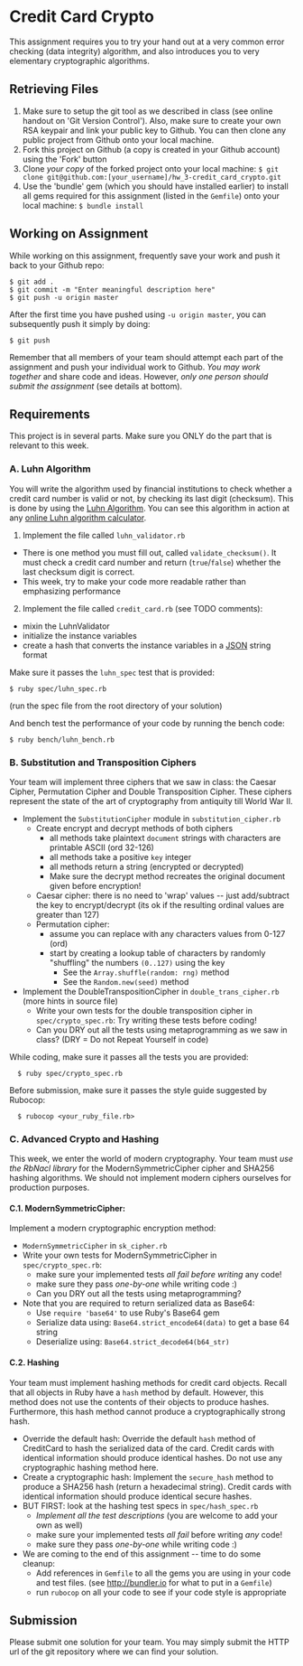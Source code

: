 # Credit Card Crypto

This assignment requires you to try your hand out at a very common error checking (data integrity) algorithm, and also introduces you to very elementary cryptographic algorithms.

## Retrieving Files
1. Make sure to setup the git tool as we described in class (see online handout on 'Git Version Control'). Also, make sure to create your own RSA keypair and link your public key to Github. You can then clone any public project from Github onto your local machine.
2. Fork this project on Github (a copy is created in your Github account) using the 'Fork' button
3. Clone *your copy* of the forked project onto your local machine:
`$ git clone git@github.com:[your_username]/hw_3-credit_card_crypto.git`
4. Use the 'bundle' gem (which you should have installed earlier) to install all gems required for this assignment (listed in the `Gemfile`) onto your local machine: `$ bundle install`

## Working on Assignment
While working on this assignment, frequently save your work and push it back to your Github repo:

    $ git add .
    $ git commit -m "Enter meaningful description here"
    $ git push -u origin master

After the first time you have pushed using `-u origin master`, you can subsequently push it simply by doing:

    $ git push

Remember that all members of your team should attempt each part of the assignment and push your individual work to Github. *You may work together* and share code and ideas. However, *only one person should submit the assignment* (see details at bottom).

## Requirements

This project is in several parts. Make sure you ONLY do the part that is relevant to this week.

### A. Luhn Algorithm
You will write the algorithm used by financial institutions to check whether a credit card number is valid or not, by checking its last digit (checksum). This is done by using the [Luhn Algorithm](http://en.wikipedia.org/wiki/Luhn_algorithm). You can see this algorithm in action at any [online Luhn algorithm calculator](http://planetcalc.com/2464/).

1. Implement the file called `luhn_validator.rb`
  - There is one method you must fill out, called `validate_checksum()`. It must check a credit card number and return (`true`/`false`) whether the last checksum digit is correct.
  - This week, try to make your code more readable rather than emphasizing performance
2. Implement the file called `credit_card.rb` (see TODO comments):
  - mixin the LuhnValidator
  - initialize the instance variables
  - create a hash that converts the instance variables in a [JSON](http://en.wikipedia.org/wiki/JSON) string format

Make sure it passes the `luhn_spec` test that is provided:

    $ ruby spec/luhn_spec.rb

(run the spec file from the root directory of your solution)

And bench test the performance of your code by running the bench code:

    $ ruby bench/luhn_bench.rb

### B. Substitution and Transposition Ciphers
Your team will implement three ciphers that we saw in class: the Caesar Cipher, Permutation Cipher and Double Transposition Cipher. These ciphers represent the state of the art of cryptography from antiquity till World War II.

- Implement the `SubstitutionCipher` module in `substitution_cipher.rb`
  - Create encrypt and decrypt methods of both ciphers
    - all methods take plaintext `document` strings with characters are printable ASCII (ord 32-126)
    - all methods take a positive `key` integer
    - all methods return a string (encrypted or decrypted)
    - Make sure the decrypt method recreates the original document given before encryption!
  - Caesar cipher: there is no need to 'wrap' values -- just add/subtract the key to encrypt/decrypt (its ok if the resulting ordinal values are greater than 127)
  - Permutation cipher:
    - assume you can replace with any characters values from 0-127 (ord)
    - start by creating a lookup table of characters by randomly "shuffling" the numbers `(0..127)` using the key
      - See the `Array.shuffle(random: rng)` method
      - See the `Random.new(seed)` method
- Implement the DoubleTranspositionCipher in `double_trans_cipher.rb` (more hints in source file)
  - Write your own tests for the double transposition cipher in `spec/crypto_spec.rb`:  Try writing these tests before coding!
  - Can you DRY out all the tests using metaprogramming as we saw in class? (DRY = Do not Repeat Yourself in code)

While coding, make sure it passes all the tests you are provided:

      $ ruby spec/crypto_spec.rb

Before submission, make sure it passes the style guide suggested by Rubocop:

      $ rubocop <your_ruby_file.rb>

### C. Advanced Crypto and Hashing
This week, we enter the world of modern cryptography. Your team must *use the RbNacl library* for the ModernSymmetricCipher cipher and SHA256 hashing algorithms. We should not implement modern ciphers ourselves for production purposes.

#### C.1. ModernSymmetricCipher:
Implement a modern cryptographic encryption method:
- `ModernSymmetricCipher` in `sk_cipher.rb`
- Write your own tests for ModernSymmetricCipher in `spec/crypto_spec.rb`:
  - make sure your implemented tests *all fail before writing* any code!
  - make sure they pass *one-by-one* while writing code :)
  - Can you DRY out all the tests using metaprogramming?
- Note that you are required to return serialized data as Base64:
  - Use `require 'base64'` to use Ruby's Base64 gem
  - Serialize data using: `Base64.strict_encode64(data)` to get a base 64 string
  - Deserialize using: `Base64.strict_decode64(b64_str)`

#### C.2. Hashing
Your team must implement hashing methods for credit card objects. Recall that all objects in Ruby have a `hash` method by default. However, this method does not use the contents of their objects to produce hashes. Furthermore, this hash method cannot produce a cryptographically strong hash.

- Override the default hash: Override the default `hash` method of CreditCard to hash the serialized data of the card. Credit cards with identical information should produce identical hashes. Do not use any cryptographic hashing method here.
- Create a cryptographic hash: Implement the `secure_hash` method to produce a SHA256 hash (return a hexadecimal string). Credit cards with identical information should produce identical secure hashes.
- BUT FIRST: look at the hashing test specs in `spec/hash_spec.rb`
  - *Implement all the test descriptions* (you are welcome to add your own as well)
  - make sure your implemented tests *all fail* before writing *any* code!
  - make sure they pass *one-by-one* while writing code :)
- We are coming to the end of this assignment -- time to do some cleanup:
  - Add references in `Gemfile` to all the gems you are using in your code and test files.
    (see http://bundler.io for what to put in a `Gemfile`)
  - run `rubocop` on all your code to see if your code style is appropriate

## Submission
Please submit one solution for your team. You may simply submit the HTTP url of the git repository where we can find your solution.
